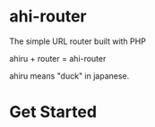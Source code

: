 # ahi-router
The simple URL router built with PHP

ahiru + router = ahi-router

ahiru means "duck" in japanese.

# Get Started


